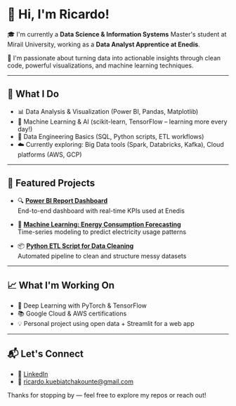 # 👋 Hi, I'm Ricardo!

🎓 I'm currently a **Data Science & Information Systems** Master's student at Mirail University, working as a **Data Analyst Apprentice at Enedis**.

💼 I'm passionate about turning data into actionable insights through clean code, powerful visualizations, and machine learning techniques.

---

## 🚀 What I Do

- 📊 Data Analysis & Visualization (Power BI, Pandas, Matplotlib)
- 🧠 Machine Learning & AI (scikit-learn, TensorFlow – learning more every day!)
- 🔁 Data Engineering Basics (SQL, Python scripts, ETL workflows)
- ☁️ Currently exploring: Big Data tools (Spark, Databricks, Kafka), Cloud platforms (AWS, GCP)

---

## 📂 Featured Projects

- 🔍 **[Power BI Report Dashboard](link-to-repo)**  
  End-to-end dashboard with real-time KPIs used at Enedis

- 🧠 **[Machine Learning: Energy Consumption Forecasting](link-to-repo)**  
  Time-series modeling to predict electricity usage patterns

- 📦 **[Python ETL Script for Data Cleaning](link-to-repo)**  
  Automated pipeline to clean and structure messy datasets

---

## 📈 What I'm Working On

- 🧪 Deep Learning with PyTorch & TensorFlow  
- 📚 Google Cloud & AWS certifications  
- 💡 Personal project using open data + Streamlit for a web app

---

## 📬 Let's Connect

- 💼 [LinkedIn](www.linkedin.com/in/ricardo-tchakounte-kuebia-6208b7190)  
- 💌 ricardo.kuebiatchakounte@gmail.com

Thanks for stopping by — feel free to explore my repos or reach out!


<!---
kidRicardo/kidRicardo is a ✨ special ✨ repository because its `README.md` (this file) appears on your GitHub profile.
You can click the Preview link to take a look at your changes.
--->
